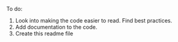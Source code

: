 To do:
1. Look into making the code easier to read. Find best practices.
1. Add documentation to the code.
1. Create this readme file